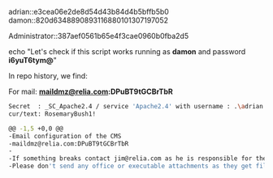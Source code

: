 adrian::e3cea06e2de8d54d43b84d4b5bffb5b0
damon::820d6348890893116880101307197052

Administrator::387aef0561b65e4f3cae0960b0fba2d5



echo "Let's check if this script works running as **damon** and password **i6yuT6tym@**"

In repo history, we find:

For mail: **maildmz@relia.com:DPuBT9tGCBrTbR**
```sh
Secret  : _SC_Apache2.4 / service 'Apache2.4' with username : .\adrian
cur/text: RosemaryBush1!
```

```sh
@@ -1,5 +0,0 @@
-Email configuration of the CMS
-maildmz@relia.com:DPuBT9tGCBrTbR
-
-If something breaks contact jim@relia.com as he is responsible for the mail server.
-Please don't send any office or executable attachments as they get filtered out for security reasons.
```
